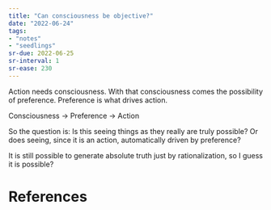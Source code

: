 ```yaml
---
title: "Can consciousness be objective?"
date: "2022-06-24"
tags:
- "notes"
- "seedlings"
sr-due: 2022-06-25
sr-interval: 1
sr-ease: 230
---
```


Action needs consciousness. With that consciousness comes the possibility of preference. Preference is what drives action.

Consciousness -> Preference -> Action

So the question is: Is this seeing things as they really are truly possible? Or does seeing, since it is an action, automatically driven by preference?

It is still possible to generate absolute truth just by rationalization, so I guess it is possible?

# References
